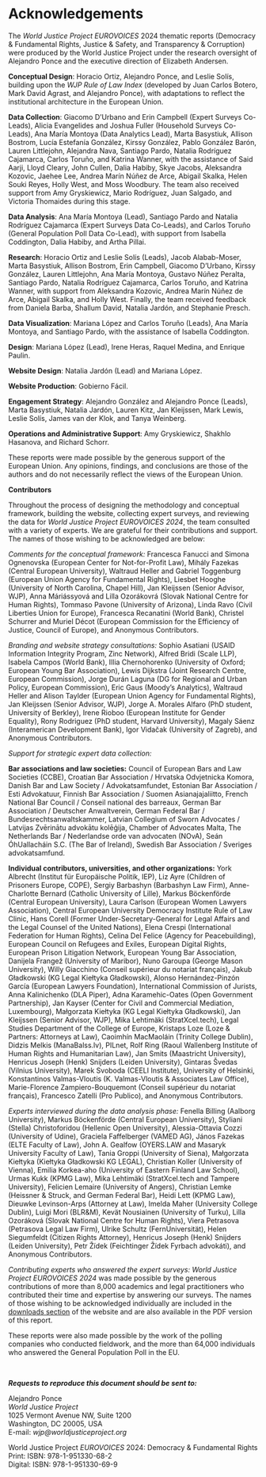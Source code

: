 # Acknowledgements

The *World Justice Project EUROVOICES* 2024 thematic reports (Democracy & Fundamental Rights, Justice & Safety, and Transparency & Corruption) were produced by the World Justice Project under the research oversight of Alejandro Ponce and the executive direction of Elizabeth Andersen.

**Conceptual Design**:  Horacio Ortiz, Alejandro Ponce, and Leslie Solís, building upon the *WJP Rule of Law Index* (developed by Juan Carlos Botero, Mark David Agrast, and Alejandro Ponce), with adaptations to reflect the institutional architecture in the European Union.

**Data Collection**: Giacomo D’Urbano and Erin Campbell (Expert Surveys Co-Leads), Alicia Evangelides and Joshua Fuller (Household Surveys Co-Leads), Ana María Montoya (Data Analytics Lead), Marta Basystiuk, Allison Bostrom, Lucía Estefanía González, Kirssy González, Pablo González Barón, Lauren Littlejohn, Alejandra Nava, Santiago Pardo, Natalia Rodríguez Cajamarca, Carlos Toruño, and Katrina Wanner, with the assistance of Said Aarji, Lloyd Cleary, John Cullen, Dalia Habiby, Skye Jacobs, Aleksandra Kozovic, Jaehee Lee, Andrea Marín Núñez de Arce, Abigail Skalka, Helen Souki Reyes, Holly West, and Moss Woodbury. The team also received support from Amy Gryskiewicz, Mario Rodríguez, Juan Salgado, and Victoria Thomaides during this stage.

**Data Analysis**: Ana María Montoya (Lead), Santiago Pardo and Natalia Rodríguez Cajamarca (Expert Surveys Data Co-Leads), and Carlos Toruño (General Population Poll Data Co-Lead), with support from Isabella Coddington, Dalia Habiby, and Artha Pillai.
 
**Research**: Horacio Ortiz and Leslie Solís (Leads), Jacob Alabab-Moser, Marta Basystiuk, Allison Bostrom, Erin Campbell, Giacomo D’Urbano, Kirssy González, Lauren Littlejohn, Ana María Montoya, Gustavo Núñez Peralta, Santiago Pardo, Natalia Rodríguez Cajamarca, Carlos Toruño, and Katrina Wanner, with support from Aleksandra Kozovic, Andrea Marín Núñez de Arce, Abigail Skalka, and Holly West. Finally, the team received feedback from Daniela Barba, Shallum David, Natalia Jardón, and Stephanie Presch.

**Data Visualization**: Mariana López and Carlos Toruño (Leads), Ana María Montoya, and Santiago Pardo, with the assistance of Isabella Coddington.

**Design**: Mariana López (Lead), Irene Heras, Raquel Medina, and Enrique Paulin.

**Website Design**: Natalia Jardón (Lead) and Mariana López.

**Website Production**: Gobierno Fácil.

**Engagement Strategy**: Alejandro González and Alejandro Ponce (Leads), Marta Basystiuk, Natalia Jardón, Lauren Kitz, Jan Kleijssen, Mark Lewis, Leslie Solís, James van der Klok, and Tanya Weinberg.

**Operations and Administrative Support**: Amy Gryskiewicz, Shakhlo Hasanova, and Richard Schorr.

These reports were made possible by the generous support of the European Union. Any opinions, findings, and conclusions are those of the authors and do not necessarily reflect the views of the European Union.

**Contributors**

Throughout the process of designing the methodology and conceptual framework, building the website, collecting expert surveys, and reviewing the data for _World Justice Project EUROVOICES 2024_, the team consulted with a variety of experts. We are grateful for their contributions and support. The names of those wishing to be acknowledged are below:

*Comments for the conceptual framework:* 
Francesca Fanucci and Simona Ognenovska (European Center for Not-for-Profit Law), Mihály Fazekas (Central European University), Waltraud Heller and Gabriel Toggenburg (European Union Agency for Fundamental Rights), Liesbet Hooghe (University of North Carolina, Chapel Hill), Jan Kleijssen (Senior Advisor, WJP), Anna Máriássyová and Lilla Ozorákovrá (Slovak National Centre for Human Rights), Tommaso Pavone (University of Arizona), Linda Ravo (Civil Liberties Union for Europe), Francesca Recanatini (World Bank), Christel Schurrer and Muriel Décot (European Commission for the Efficiency of Justice, Council of Europe), and Anonymous Contributors.

*Branding and website strategy consultations:*
Sophio Asatiani (USAID Information Integrity Program, Zinc Network), Alfred Bridi (Scale LLP), Isabela Campos (World Bank), Illia Chernohorenko (University of Oxford; European Young Bar Association), Lewis Dijkstra (Joint Research Centre, European Commission), Jorge Durán Laguna (DG for Regional and Urban Policy, European Commission), Eric Gaus (Moody’s Analytics), Waltraud Heller and Alison Taylder (European Union Agency for Fundamental Rights), Jan Kleijssen (Senior Advisor, WJP), Jorge A. Morales Alfaro (PhD student, University of Berkley), Irene Rioboo (European Institute for Gender Equality), Rony Rodriguez (PhD student, Harvard University), Magaly Sáenz (Interamerican Development Bank), Igor Vidačak (University of Zagreb), and Anonymous Contributors.

*Support for strategic expert data collection:*

**Bar associations and law societies:** Council of European Bars and Law Societies (CCBE), Croatian Bar Association / Hrvatska Odvjetnicka Komora, Danish Bar and Law Society / Advokatsamfundet, Estonian Bar Association / Esti Advokatuur, Finnish Bar Association / Suomen Asianajajaliitto, French National Bar Council / Conseil national des barreaux, German Bar Association / Deutscher Anwaltverein, German Federal Bar / Bundesrechtsanwaltskammer, Latvian Collegium of Sworn Advocates / Latvijas Zvērinātu advokātu kolēģija, Chamber of Advocates Malta, The Netherlands Bar / Nederlandse orde van advocaten (NOvA), Seán ÓhUallacháin S.C. (The Bar of Ireland), Swedish Bar Association / Sveriges advokatsamfund.

**Individual contributors, universities, and other organizations:** York Albrecht (Institut für Europäische Politik, IEP), Liz Ayre (Children of Prisoners Europe, COPE), Sergiy Barbashyn (Barbashyn Law Firm), Anne-Charlotte Bernard (Catholic University of Lille), Markus Böckenförde (Central European University), Laura Carlson (European Women Lawyers Association), Central European University Democracy Institute Rule of Law Clinic, Hans Corell (Former Under-Secretary-General for Legal Affairs and the Legal Counsel of the United Nations), Elena Crespi (International Federation for Human Rights), Celina Del Felice (Agency for Peacebuilding), European Council on Refugees and Exiles, European Digital Rights, European Prison Litigation Network, European Young Bar Association, Danijela Frangež (University of Maribor), Nuno Garoupa (George Mason University), Willy Giacchino (Conseil supérieur du notariat français), Jakub Gładkowski (KG Legal Kiełtyka Gładkowski), Alonso Hernández-Pinzón García (European Lawyers Foundation), International Commission of Jurists, Anna Kalinichenko (DLA Piper), Adna Karamehic-Oates (Open Government Partnership), Jan Kayser (Center for Civil and Commercial Mediation, Luxembourg), Małgorzata Kiełtyka (KG Legal Kiełtyka Gładkowski), Jan Kleijssen (Senior Advisor, WJP), Mika Lehtimäki (StratXcel.tech), Legal Studies Department of the College of Europe, Kristaps Loze (Loze & Partners: Attorneys at Law), Caoimhín MacMaoláin (Trinity College Dublin), Didzis Melkis (ManaBalss.lv), PILnet, Rolf Ring (Raoul Wallenberg Institute of Human Rights and Humanitarian Law), Jan Smits (Maastricht University), Henricus Joseph (Henk) Snijders (Leiden University), Gintaras Švedas (Vilnius University), Marek Svoboda (CEELI Institute), University of Helsinki, Konstantinos Valmas-Vloutis (K. Valmas-Vloutis & Associates Law Office), Marie-Florence Zampiero-Bouquemont (Conseil supérieur du notariat français), Francesco Zatelli (Pro Publico), and Anonymous Contributors.

*Experts interviewed during the data analysis phase:*
Fenella Billing (Aalborg University), Markus Böckenförde (Central European University), Styliani (Stella) Christoforidou (Hellenic Open University), Alessia-Ottavia Cozzi (University of Udine), Graciela Faffelberger (VAMED AG), János Fazekas (ELTE Faculty of Law), John A. Gealfow (OYERS.LAW and Masaryk University Faculty of Law), Tania Groppi (University of Siena), Małgorzata Kiełtyka (Kiełtyka Gładkowski KG LEGAL), Christian Koller (University of Vienna), Emilia Korkea-aho (University of Eastern Finland Law School), Urmas Kukk (KPMG Law), Mika Lehtimäki (StratXcel.tech and Tampere University), Felicien Lemaire (University of Angers), Christian Lemke (Heissner & Struck, and German Federal Bar), Heidi Lett (KPMG Law), Dieuwke Levinson-Arps (Attorney at Law), Imelda Maher (University College Dublin), Luigi Mori (BLR&M), Kevät Nousiainen (University of Turku), Lilla Ozoráková (Slovak National Centre for Human Rights), Viera Petrasova (Petrasova Legal Law Firm), Ulrike Schultz (FernUniversität), Helen Siegumfeldt (Citizen Rights Attorney), Henricus Joseph (Henk) Snijders (Leiden University), Petr Žídek (Feichtinger Žídek Fyrbach advokáti), and Anonymous Contributors.

*Contributing experts who answered the expert surveys:*
_World Justice Project EUROVOICES 2024_ was made possible by the generous contributions of more than 8,000 academics and legal practitioners who contributed their time and expertise by answering our surveys. The names of those wishing to be acknowledged individually are included in the <a href="https://eurovoices.worldjusticeproject.org/downloads/WJP_EUROVOICES_2024_QRQ_ContributingExperts.pdf" target="_blank">downloads section</a> of the website and are also available in the PDF version of this report. 

These reports were also made possible by the work of the polling companies who conducted fieldwork, and the more than 64,000 individuals who answered the General Population Poll in the EU.

<br>

<div class="no_print">
    <p>
        <strong><em>Requests to reproduce this document should be sent to:</strong></em>
    </p>
    <p>
        Alejandro Ponce<br>
        <em>World Justice Project</em><br>
        1025 Vermont Avenue NW, Suite 1200<br>
        Washington, DC 20005, USA<br>
        E-mail: <em>wjp@worldjusticeproject.org</em>
    </p>
    <p>
        World Justice Project <em>EUROVOICES</em> 2024: Democracy & Fundamental Rights<br>
        Print: ISBN: 978-1-951330-68-2<br>
        Digital: ISBN: 978-1-951330-69-9
    </p>
</div>